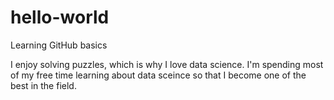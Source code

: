 # hello-world
Learning GitHub basics

I enjoy solving puzzles, which is why I love data science. 
I'm spending most of my free time learning about data sceince so that I become one of the best in the field.
